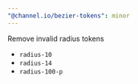 ```yaml
---
"@channel.io/bezier-tokens": minor
---
```


Remove invalid radius tokens

- `radius-10`
- `radius-14`
- `radius-100-p`
